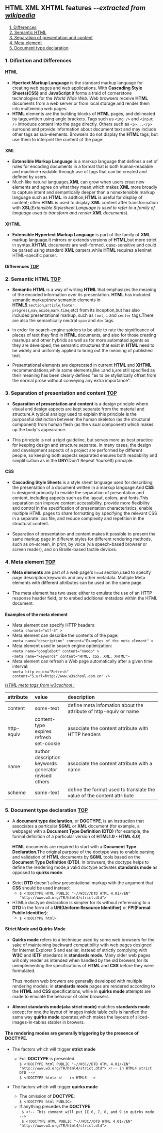 ## <a name="jp0">HTML XML XHTML features</a> *--extracted from [wikipedia](https://en.wikipedia.org/wiki/)*

&emsp;[1. Differences](#jp1)<br/>
&emsp;[2. Semantic HTML](#jp2) <br/>
&emsp;[3. Separation of presentation and content](#jp3) <br/>
&emsp;[4. Meta element](#jp4) <br/>
&emsp;[5. Document type declaration](#jp5) <br/>


### 1. Difinition and Differences
#### HTML
 - **Hpertext Markup Language** is the standard markup language for creating web pages and web applications.
 With **Cascading Style Sheets(CSS)** and **JavaScript** it forms a traid of cornerstone technologies for the *World Wide Web*.
 Web browsers receive **HTML** documents from a web server or from local storage and render
 them into multimedia web pages. 
 - **HTML** elements are the building blocks of **HTML** pages, and delineated by tags,written using angle brackets.
 Tags such as `<img />` and `<input />` introduce content into the page directly. Others such as `<p>...</p>` surround and
 provide information about document text and may include other tags as sub-elements. Browsers do not display the **HTML**
 tags, but use them to interpret the content of the page.
 
#### XML
 - **Extensible Markup Language** is a markup language that defines a set of rules for encoding documents in a format that 
 is both human-readable and machine-readable through use of tags that can be created and defined by users.
 - Much like natural languages,**XML** can grow when users creat new elements and agree on what they mean,which makes
 **XML** more broadly to capture intent and semantically deeper than a nonextensible markup language such as **HTML**.
 In addtion,**HTML** is useful for display of content; often **HTML** is used to display **XML** content
 after transformation with **XSL**(*Extensible Stylesheet Language is used to refer to a family of language 
 used to transform and render **XML** documents*).

#### XHTML
 - **Extensible Hypertext Markup Language** is part of the family of **XML** markup language.It mirrors or extends
 versions of **HTML**,but more strict in syntax.**XHTML** documents are well-formed, case-sensitive and could be parsed 
 using standard **XML** parsers,while **HTML** requires a leninet HTML-specific parser.

#### <a name="jp1">Differences</a> [TOP](#jp0)
> 
> 


### 2. <a name="jp2">Semantic HTML</a>  [TOP](#jp0)
 - **Semantic HTML** is a way of writing **HTML** that emphasizes the meaning of the encoded information over its presentation.
 **HTML** has included semantic markup(new semantic elements in **HTML5**:`section`,`article`,`footer`,<br/>
 `progress`,`nav`,`aside`,`mark`,`time`,etc) from its inception,but has also included presentational markup, such
 as `font`, `i` and `center` tags.There are also the semantically neutral `span` and `div` tags.<br/>
 
 - In order for search-engine spiders to be able to rate the significance of pieces of text they find in **HTML** documents,
 and also for those creating mashups and other hybrids as well as for more automated agents as they are developed, the
 semantic structures that exist in **HTML** need to be widely and uniformly applied to bring out the meaning of published 
 text.<br/>

 - Presentational elements are deprecated in current **HTML** and **XHTML** recommendations,while some elements,like `i`and
 `b`,are still specified as their meaning has been clearly defined "as to be stylistically offset from the normal prose 
 without conveying any extra importance".


### 3. <a name="jp3">Separation of presentation and content</a>  [TOP](#jp0)
 - **Separation of presentation and content** is a design principle where visual and design aspects are kept separate from
 the material and structure.A typical analogy used to explain this principle is the purposeful distinction between the
 human skeleton (as the structural component) from human flesh (as the visual component) which makes up the body's appearance.
 <br/><br/>
 - This principle is not a rigid guideline, but serves more as best practice for keeping design and structure separate. 
 In many cases, the design and development aspects of a project are performed by different people, so keeping both aspects 
 separated ensures both readability and simplification as in the **DRY**(Don't Repeat Yourself) principle.

#### CSS
 - **Cascading Style Sheets** is a style sheet language used for describing the presentation of a document written in a markup
 language.And **CSS** is designed primarily to enable the separation of presentation and content, including aspects such as 
 the layout, colors, and fonts.This separation can improve content accessibility, provide more flexibility and control in 
 the specification of presentation characteristics, enable multiple HTML pages to share formatting by specifying the 
 relevant CSS in a separate .css file, and reduce complexity and repetition in the structural content.
 <br/><br/>
 - Separation of presentation and content makes it possible to present the same markup page in different styles for different
 rendering methods, such as on-screen, in print, by voice (via speech-based browser or screen reader), and on Braille-based
 tactile devices.


### 4. <a name="jp4">Meta element</a>  [TOP](#jp0)
 - **Meta elements** are part of a web page's `head` section,used to specify page description,keywords and any other metadata.
 Multiple Meta elements with different attributes can be used on the same page. <br/><br/>
 - The meta element has two uses: either to emulate the use of an HTTP response header field, or to embed additional metadata
 within the HTML document.

#### Examples of the meta element
 - Meta element can specify HTTP headers:<br/>
 ` <meta charset="utf-8" > `
 - Meta element can describe the contents of the page:<br/>
 ` <meta name="description" content="Examples of the meta element" > `
 - Meta element used in search engine optimization:<br/>
 ` <meta name="googlebot" content="noodp" > ` <br/>
 ` <meta name="keywords" content="HTML, CSS, XML, XHTML"> `
 - Meta element can refresh a Web page automatically after a given time interval:<br/>
 ` <meta http-equiv="Refresh" content="5;url=http://www.w3school.com.cn" /> `

*[HTML meta tags from w3cschool :](http://www.w3school.com.cn/tags/tag_meta.asp)*

| attribute |value |description |
|:---|:---|:---|
| content | some-text | define meta infomation about the attribute of http-equiv or name |
| http-equiv| content-type<br/>expires<br/>refresh<br/>set-cookie | associate the content attribute with HTTP headers|
| name | author<br/>description<br/>keywords<br/>generator<br/>revised<br/>others | associate the content attribute with a name |
| scheme | some-text | define the format used to translate the value of the content attribute |


### 5. <a name="jp5">Document type declaration</a>  [TOP](#jp0)
 - A **document type declaration**, or **DOCTYPE**, is an instruction that associates a particular **SGML** or **XML** document
 (for example, a webpage) with a **Document Type Definition (DTD)** (for example, the formal definition of a particular 
 version of **HTML1.0 - HTML 4.0**)
 <br/><br/>
 **HTML** documents are required to start with a **Document Type Declaration**.The original purpose of the doctype was to
 enable parsing and validation of **HTML** documents by **SGML** tools based on the **Document Type Definition (DTD)**.
 In browsers, the doctype helps to define the rendering mode,a valid doctype activates **standards mode** as opposed 
 to **quirks mode**.
 <br/><br/>
 - Strict **DTD** doesn't allow presentational markup with the argument that **CSS** should be used instead: <br/>
   - ` $ <!DOCTYPE HTML PUBLIC "-//W3C//DTD HTML 4.01//EN" "http://www.w3.org/TR/html4/strict.dtd"> `
 - HTML5 doctype declaration is simpler for its without referencing to a **DTD** in the form of a **URI(Uniform Resource 
  Identifier)** or **FPI(Formal Public Identifier)**: <br/>
   - ` $ <!DOCTYPE html> `

#### Strict Mode and Quirks Mode
 - **Quirks mode** refers to a technique used by some web browsers for the sake of maintaining backward compatibility with web
 pages designed for Internet Explorer 5 and earlier, instead of strictly complying with **W3C** and **IETF** standards 
 in **standards mode**. Many older web pages will only render as intended when handled by the old browers,for its
 unimplementing the specifications of **HTML** and **CSS** before they were formulated.
 <br/><br/> 
 Thus modern web browers are generally developed with multiple rendering models: in **standards mode** pages are rendered
 according to the **HTML** and **CSS** specifications, while in **quirks mode** attempts are made to emulate the behavior
 of older browsers.
 <br/><br/>
 - **Almost standards mode(aka strict mode)** matches **standards mode** except for one,the layout of images inside table
 cells is handled the same way **quirks mode** operates,which makes the layouts of sliced-images-in-tables stabler in browers.

#### The rendering modes are generally triggering by the presence of **DOCTYPE**.
 - The factors which will trigger **strict mode**
   - Full **DOCTYPE** is presented: <br/>
 ` $ <!DOCTYPE html PUBLIC "-//W3C//DTD HTML 4.01//EN" "http://www.w3.org/TR/html4/strict.dtd"> <!-- in HTML4 strict DTD --> `<br/>
 ` $ <!DOCTYPE html> <!-- in HTML5 --> `

 - The factors which will trigger **quirks mode**
   - The omission of **DOCTYPE**:<br/>
 ` $ <!DOCTYPE html PUBLIC> `
   - If anything precedes the **DOCTYPE**:<br/>
 ` $ <!-- This comment will put IE 6, 7, 8, and 9 in quirks mode -->`<br/>
 ` $ <!DOCTYPE HTML PUBLIC "-//W3C//DTD HTML 4.01//EN" "http://www.w3.org/TR/html4/strict.dtd">`
 
